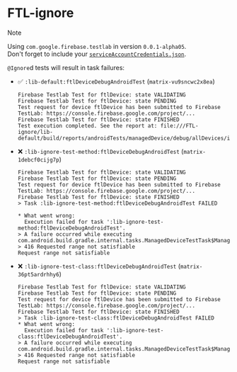 # FTL-ignore

> [!NOTE]  
> Using `com.google.firebase.testlab` in version `0.0.1-alpha05`.  
> Don't forget to include your [`serviceAccountCredentials.json`](serviceAccountCredentials.json).

`@Ignore`d tests will result in task failures:

- ✅ `:lib-default:ftlDeviceDebugAndroidTest` (`matrix-vu9sncwc2x8ea`)
    ```
    Firebase Testlab Test for ftlDevice: state VALIDATING
    Firebase Testlab Test for ftlDevice: state PENDING
    Test request for device ftlDevice has been submitted to Firebase TestLab: https://console.firebase.google.com/project/...
    Firebase Testlab Test for ftlDevice: state FINISHED
    Test execution completed. See the report at: file:///FTL-ignore/lib-default/build/reports/androidTests/managedDevice/debug/allDevices/index.html
    ```

- ❌ `:lib-ignore-test-method:ftlDeviceDebugAndroidTest` (`matrix-1debcf0cijg7p`)
    ```
    Firebase Testlab Test for ftlDevice: state VALIDATING
    Firebase Testlab Test for ftlDevice: state PENDING
    Test request for device ftlDevice has been submitted to Firebase TestLab: https://console.firebase.google.com/project/...
    Firebase Testlab Test for ftlDevice: state FINISHED
    > Task :lib-ignore-test-method:ftlDeviceDebugAndroidTest FAILED

    * What went wrong:
      Execution failed for task ':lib-ignore-test-method:ftlDeviceDebugAndroidTest'.
    > A failure occurred while executing com.android.build.gradle.internal.tasks.ManagedDeviceTestTask$ManagedDeviceTestRunnable
    > 416 Requested range not satisfiable
    Request range not satisfiable
    ```

- ❌ `:lib-ignore-test-class:ftlDeviceDebugAndroidTest` (`matrix-36pt5ardrhhy6`)
    ```
    Firebase Testlab Test for ftlDevice: state VALIDATING
    Firebase Testlab Test for ftlDevice: state PENDING
    Test request for device ftlDevice has been submitted to Firebase TestLab: https://console.firebase.google.com/project/...
    Firebase Testlab Test for ftlDevice: state FINISHED
    > Task :lib-ignore-test-class:ftlDeviceDebugAndroidTest FAILED
    * What went wrong:
      Execution failed for task ':lib-ignore-test-class:ftlDeviceDebugAndroidTest'.
    > A failure occurred while executing com.android.build.gradle.internal.tasks.ManagedDeviceTestTask$ManagedDeviceTestRunnable
    > 416 Requested range not satisfiable
    Request range not satisfiable
    ```
